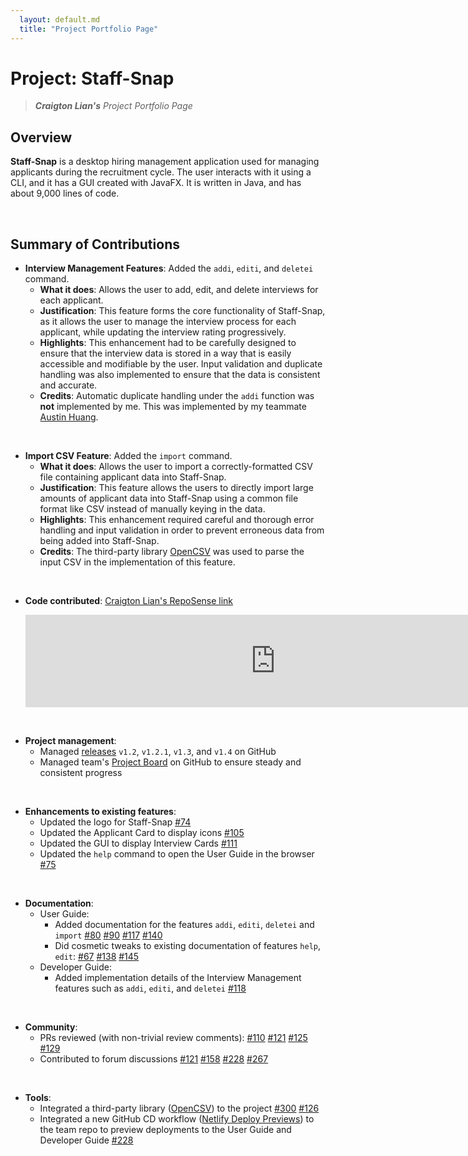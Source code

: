 ```yaml
---
  layout: default.md
  title: "Project Portfolio Page"
---
```


# Project: Staff-Snap

> ***Craigton Lian's*** *Project Portfolio Page*<br>

## Overview
**Staff-Snap** is a desktop hiring management application used for managing applicants during the recruitment cycle. The user interacts with it using a CLI, and it has a GUI created with JavaFX. It is written in Java, and has about 9,000 lines of code.

<br>

## Summary of Contributions
* **Interview Management Features**: Added the `addi`, `editi`, and `deletei` command.
  * **What it does**: Allows the user to add, edit, and delete interviews for each applicant.
  * **Justification**: This feature forms the core functionality of Staff-Snap, as it allows the user to manage the interview process for each applicant, while updating the interview rating progressively.
  * **Highlights**: This enhancement had to be carefully designed to ensure that the interview data is stored in a way that is easily accessible and modifiable by the user. Input validation and duplicate handling was also implemented to ensure that the data is consistent and accurate.
  * **Credits**: Automatic duplicate handling under the `addi` function was **not** implemented by me. This was implemented by my teammate [Austin Huang](https://ay2324s1-cs2103t-w08-1.github.io/tp/team/austinhuang1203.html).

<br>

* **Import CSV Feature**: Added the `import` command.
  * **What it does**: Allows the user to import a correctly-formatted CSV file containing applicant data into Staff-Snap.
  * **Justification**: This feature allows the users to directly import large amounts of applicant data into Staff-Snap using a common file format like CSV instead of manually keying in the data.
  * **Highlights**: This enhancement required careful and thorough error handling and input validation in order to prevent erroneous data from being added into Staff-Snap. 
  * **Credits**: The third-party library [OpenCSV](https://opencsv.sourceforge.net/) was used to parse the input CSV in the implementation of this feature.

<br>

* **Code contributed**: [Craigton Lian's RepoSense link](https://nus-cs2103-ay2324s1.github.io/tp-dashboard/?search=craigtonlian&breakdown=true)

  <iframe src="https://nus-cs2103-ay2324s1.github.io/tp-dashboard/#/widget/?search=craigtonlian&breakdown=false&sort=groupTitle%20dsc&sortWithin=title&since=2023-09-22&timeframe=commit&mergegroup=&groupSelect=groupByRepos&chartGroupIndex=0&chartIndex=0" frameBorder="0" width="800px" height="148px"></iframe>

<br>

* **Project management**:
  * Managed [releases](https://github.com/AY2324S1-CS2103T-W08-1/tp/releases) `v1.2`, `v1.2.1`, `v1.3`, and `v1.4` on GitHub
  * Managed team's [Project Board](https://github.com/orgs/AY2324S1-CS2103T-W08-1/projects/1) on GitHub to ensure steady and consistent progress

<br>

* **Enhancements to existing features**:
  * Updated the logo for Staff-Snap <a href="https://github.com/AY2324S1-CS2103T-W08-1/tp/pull/74" class="badge rounded-pill bg-success">\#74</a>
  * Updated the Applicant Card to display icons <a href="https://github.com/AY2324S1-CS2103T-W08-1/tp/pull/105" class="badge rounded-pill bg-success">\#105</a>
  * Updated the GUI to display Interview Cards <a href="https://github.com/AY2324S1-CS2103T-W08-1/tp/pull/111" class="badge rounded-pill bg-success">\#111</a>
  * Updated the `help` command to open the User Guide in the browser <a href="https://github.com/AY2324S1-CS2103T-W08-1/tp/pull/75" class="badge rounded-pill bg-success">\#75</a>

<br>

* **Documentation**:
  * User Guide:
    * Added documentation for the features `addi`, `editi`, `deletei` and `import` <a href="https://github.com/AY2324S1-CS2103T-W08-1/tp/pull/80" class="badge rounded-pill bg-success">\#80</a> <a href="https://github.com/AY2324S1-CS2103T-W08-1/tp/pull/90" class="badge rounded-pill bg-success">\#90</a> <a href="https://github.com/AY2324S1-CS2103T-W08-1/tp/pull/117" class="badge rounded-pill bg-success">\#117</a> <a href="https://github.com/AY2324S1-CS2103T-W08-1/tp/pull/140" class="badge rounded-pill bg-success">\#140</a>
    * Did cosmetic tweaks to existing documentation of features `help`, `edit`: <a href="https://github.com/AY2324S1-CS2103T-W08-1/tp/pull/67" class="badge rounded-pill bg-success">\#67</a> <a href="https://github.com/AY2324S1-CS2103T-W08-1/tp/pull/138" class="badge rounded-pill bg-success">\#138</a> <a href="https://github.com/AY2324S1-CS2103T-W08-1/tp/pull/145" class="badge rounded-pill bg-success">\#145</a>
  * Developer Guide:
    * Added implementation details of the Interview Management features such as `addi`, `editi`, and `deletei` <a href="https://github.com/AY2324S1-CS2103T-W08-1/tp/pull/118" class="badge rounded-pill bg-success">\#118</a>

<br>

* **Community**:
  * PRs reviewed (with non-trivial review comments):
    <a href="https://github.com/AY2324S1-CS2103T-W08-1/tp/pull/110" class="badge rounded-pill bg-success">\#110</a> <a href="https://github.com/AY2324S1-CS2103T-W08-1/tp/pull/121" class="badge rounded-pill bg-success">\#121</a> <a href="https://github.com/AY2324S1-CS2103T-W08-1/tp/pull/125" class="badge rounded-pill bg-success">\#125</a> <a href="https://github.com/AY2324S1-CS2103T-W08-1/tp/pull/129" class="badge rounded-pill bg-success">\#129</a>  
  * Contributed to forum discussions <a href="https://github.com/nus-cs2103-AY2324S1/forum/issues/121" class="badge rounded-pill bg-primary">\#121</a> <a href="https://github.com/nus-cs2103-AY2324S1/forum/issues/158" class="badge rounded-pill bg-primary">\#158</a> <a href="https://github.com/nus-cs2103-AY2324S1/forum/issues/228" class="badge rounded-pill bg-primary">\#228</a> <a href="https://github.com/nus-cs2103-AY2324S1/forum/issues/267" class="badge rounded-pill bg-primary">\#267</a>

<br>

* **Tools**:
  * Integrated a third-party library ([OpenCSV](https://opencsv.sourceforge.net/)) to the project <a href="https://github.com/nus-cs2103-AY2324S1/forum/issues/300" class="badge rounded-pill bg-primary">\#300</a> <a href="https://github.com/AY2324S1-CS2103T-W08-1/tp/pull/126" class="badge rounded-pill bg-success">\#126</a>
  * Integrated a new GitHub CD workflow ([Netlify Deploy Previews](https://docs.netlify.com/site-deploys/deploy-previews/)) to the team repo to preview deployments to the User Guide and Developer Guide <a href="https://github.com/nus-cs2103-AY2324S1/forum/issues/228" class="badge rounded-pill bg-primary">\#228</a>
